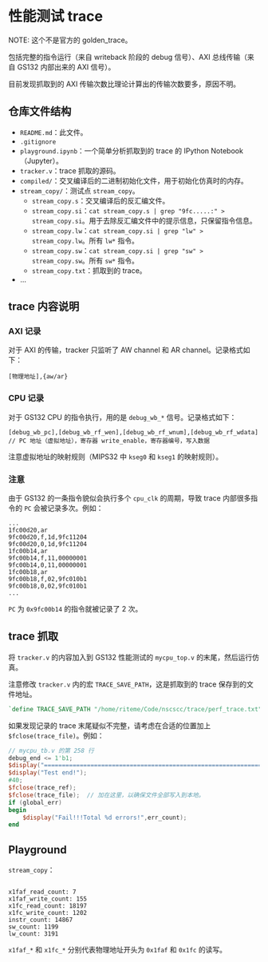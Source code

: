 # 性能测试 trace

NOTE: 这个不是官方的 golden_trace。

包括完整的指令运行（来自 writeback 阶段的 debug 信号）、AXI 总线传输（来自 GS132 内部出来的 AXI 信号）。

目前发现抓取到的 AXI 传输次数比理论计算出的传输次数要多，原因不明。

## 仓库文件结构

* `README.md`：此文件。
* `.gitignore`
* `playground.ipynb`：一个简单分析抓取到的 trace 的 IPython Notebook（Jupyter）。
* `tracker.v`：trace 抓取的源码。
* `compiled/`：交叉编译后的二进制初始化文件，用于初始化仿真时的内存。
* `stream_copy/`：测试点 `stream_copy`。
    * `stream_copy.s`：交叉编译后的反汇编文件。
    * `stream_copy.si`：`cat stream_copy.s | grep "9fc.....:" > stream_copy.si`。用于去除反汇编文件中的提示信息，只保留指令信息。
    * `stream_copy.lw`：`cat stream_copy.si | grep "lw" > stream_copy.lw`。所有 `lw*` 指令。
    * `stream_copy.sw`：`cat stream_copy.si | grep "sw" > stream_copy.sw`。所有 `sw*` 指令。
    * `stream_copy.txt`：抓取到的 trace。
* ...

## trace 内容说明
### AXI 记录

对于 AXI 的传输，tracker 只监听了 AW channel 和 AR channel。记录格式如下：

```
[物理地址],{aw/ar}
```

### CPU 记录

对于 GS132 CPU 的指令执行，用的是 `debug_wb_*` 信号。记录格式如下：

```
[debug_wb_pc],[debug_wb_rf_wen],[debug_wb_rf_wnum],[debug_wb_rf_wdata]
// PC 地址（虚拟地址），寄存器 write_enable，寄存器编号，写入数据
```

注意虚拟地址的映射规则（MIPS32 中 `kseg0` 和 `kseg1` 的映射规则）。

### 注意

由于 GS132 的一条指令貌似会执行多个 `cpu_clk` 的周期，导致 trace 内部很多指令的 `PC` 会被记录多次。例如：

```
...
1fc00d20,ar
9fc00d20,f,1d,9fc11204
9fc00d20,0,1d,9fc11204
1fc00b14,ar
9fc00b14,f,11,00000001
9fc00b14,0,11,00000001
1fc00b18,ar
9fc00b18,f,02,9fc010b1
9fc00b18,0,02,9fc010b1
...
```

`PC` 为 `0x9fc00b14` 的指令就被记录了 2 次。

## trace 抓取

将 `tracker.v` 的内容加入到 GS132 性能测试的 `mycpu_top.v` 的末尾，然后运行仿真。

注意修改 `tracker.v` 内的宏 `TRACE_SAVE_PATH`，这是抓取到的 trace 保存到的文件地址。

```verilog
`define TRACE_SAVE_PATH "/home/riteme/Code/nscscc/trace/perf_trace.txt"
```

如果发现记录的 trace 末尾疑似不完整，请考虑在合适的位置加上 `$fclose(trace_file)`。例如：

```verilog
// mycpu_tb.v 的第 258 行
debug_end <= 1'b1;
$display("==============================================================");
$display("Test end!");
#40;
$fclose(trace_ref);
$fclose(trace_file);  // 加在这里，以确保文件全部写入到本地。
if (global_err)
begin
    $display("Fail!!!Total %d errors!",err_count);
end
```

## Playground

`stream_copy`：

```

x1faf_read_count: 7
x1faf_write_count: 155
x1fc_read_count: 18197
x1fc_write_count: 1202
instr_count: 14867
sw_count: 1199
lw_count: 3191
```

`x1faf_*` 和 `x1fc_*` 分别代表物理地址开头为 `0x1faf` 和 `0x1fc` 的读写。